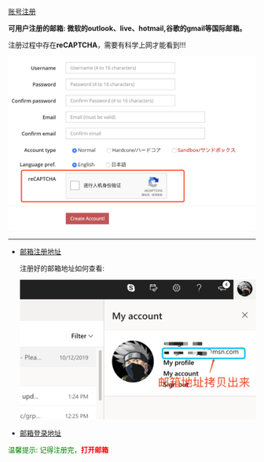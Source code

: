 [账号注册](https://ephinea.pioneer2.net/register)

**可用户注册的邮箱: 微软的outlook、live、hotmail,谷歌的gmail等国际邮箱。** 

注册过程中存在**reCAPTCHA**，需要有科学上网才能看到!!!

![验证码](./static/img/ephinea_reg.png)

---

  * [邮箱注册地址](https://signup.live.com)  
    
    注册好的邮箱地址如何查看:
    
    ![邮箱地址](./static/img/email.png)
    
  * [邮箱登录地址](https://login.live.com/login.srf)
  
<span style="color:green">温馨提示: 记得注册完，<span style="color:red">**打开邮箱**</span></span>  
  
